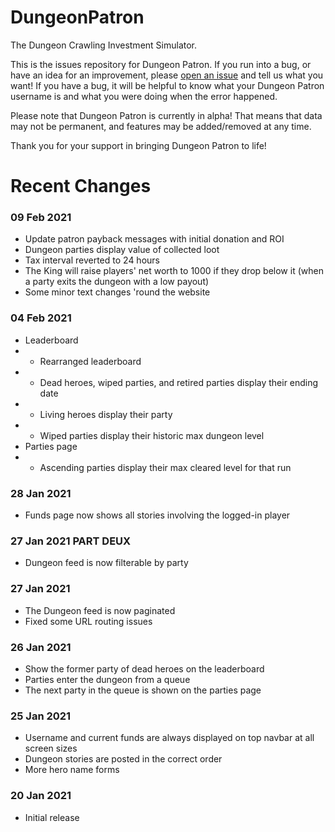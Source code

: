 # DungeonPatron

The Dungeon Crawling Investment Simulator.

This is the issues repository for Dungeon Patron. If you run into a bug, or have an idea for an improvement, please [open an issue](https://github.com/DungeonPatron/DungeonPatronGame/issues/new) and tell us what you want! If you have a bug, it will be helpful to know what your Dungeon Patron username is and what you were doing when the error happened.

Please note that Dungeon Patron is currently in alpha! That means that data may not be permanent, and features may be added/removed at any time.

Thank you for your support in bringing Dungeon Patron to life!

# Recent Changes

### 09 Feb 2021

- Update patron payback messages with initial donation and ROI
- Dungeon parties display value of collected loot
- Tax interval reverted to 24 hours
- The King will raise players' net worth to 1000 if they drop below it (when a party exits the dungeon with a low payout)
- Some minor text changes 'round the website

### 04 Feb 2021

- Leaderboard
- - Rearranged leaderboard
- - Dead heroes, wiped parties, and retired parties display their ending date
- - Living heroes display their party
- - Wiped parties display their historic max dungeon level
- Parties page
- - Ascending parties display their max cleared level for that run

### 28 Jan 2021

- Funds page now shows all stories involving the logged-in player

### 27 Jan 2021 PART DEUX

- Dungeon feed is now filterable by party

### 27 Jan 2021

- The Dungeon feed is now paginated
- Fixed some URL routing issues

### 26 Jan 2021

- Show the former party of dead heroes on the leaderboard
- Parties enter the dungeon from a queue
- The next party in the queue is shown on the parties page

### 25 Jan 2021

- Username and current funds are always displayed on top navbar at all screen sizes
- Dungeon stories are posted in the correct order
- More hero name forms

### 20 Jan 2021

- Initial release
